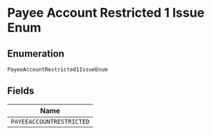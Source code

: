 
# Payee Account Restricted 1 Issue Enum

## Enumeration

`PayeeAccountRestricted1IssueEnum`

## Fields

| Name |
|  --- |
| `PAYEEACCOUNTRESTRICTED` |

